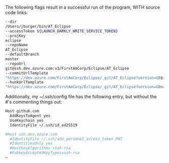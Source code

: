 The following flags result in a successful run of the program, WITH source code links:

```bash
--dir
/Users/jburger/bin/AT_Eclipse
--accessToken ${LAUNCH_DARKLY_WRITE_SERVICE_TOKEN}
--projKey
eclipse
--repoName
AT_Eclipse
--defaultBranch
master
--repoUrl
git@ssh.dev.azure.com:v3/FirstAmCorp/Eclipse/AT_Eclipse
--commitUrlTemplate
"https://dev.azure.com/FirstAmCorp/Eclipse/_git/AT_Eclipse?version=GB${branchName}"
--hunkUrlTemplate
"https://dev.azure.com/FirstAmCorp/Eclipse/_git/AT_Eclipse?version=GBmaster&path=${filePath}"
```

Additionally, my ~/.ssh/config file has the following entry, but without the #'s commenting things out:

```bash
Host github.com
  AddKeysToAgent yes
  UseKeychain yes
  IdentityFile ~/.ssh/id_ed25519

#Host ssh.dev.azure.com
  #IdentityFile ~/.ssh/ado_personal_access_token_PAT
  #IdentitiesOnly yes
  #HostkeyAlgorithms +ssh-rsa
  #PubkeyAcceptedKeyTypes=ssh-rsa
~                                               
```